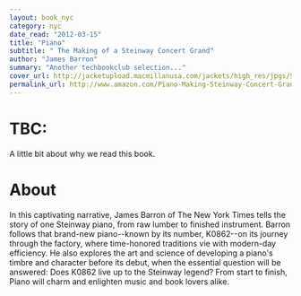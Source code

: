 ```yaml
---
layout: book_nyc
category: nyc
date_read: "2012-03-15"
title: "Piano"
subtitle: " The Making of a Steinway Concert Grand"
author: "James Barron"
summary: "Another techbookclub selection..."
cover_url: http://jacketupload.macmillanusa.com/jackets/high_res/jpgs/9780805083040.jpg
permalink_url: http://www.amazon.com/Piano-Making-Steinway-Concert-Grand/dp/0805083049/
---
```


# TBC:
A little bit about why we read this book.

# About
In this captivating narrative, James Barron of The New York Times tells the story of one Steinway piano, from raw lumber to finished instrument. Barron follows that brand-new piano--known by its number, K0862--on its journey through the factory, where time-honored traditions vie with modern-day efficiency. He also explores the art and science of developing a piano's timbre and character before its debut, when the essential question will be answered: Does K0862 live up to the Steinway legend? From start to finish, Piano will charm and enlighten music and book lovers alike.
